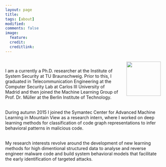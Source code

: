 ```yaml
---
layout: page
title: 
tags: [about]
modified:
comments: false
image:
  feature: 
  credit: 
  creditlink: 
---
```

<img class="project-img" src="../images/hg.png" style="width:110px;height:110;float:right;margin:10px 5px 20px 20px;">
<br>

I am a currently a Ph.D. researcher at the Institute of System Security at TU
Braunschweig. Prior to this, I graduated in Telecommunication Engineering at
the Computer Security Lab at Carlos III University of Madrid and then joined
the Machine Learning Group of Prof. Dr. Müller at the Berlin Institute of
Technology.<br><br> 

During autumn 2015 I joined the Symantec Center
for Advanced Machine Learning in Mountain View as a research intern, where I
worked on deep learning methods for classification of code graph representations
to infer behavioral patterns in malicious code.<br><br>

My research interests revolve around the development of new learning methods
for high dimentional structured data to analyse and reverse engineer malware
code and build system behavioral models that facilitate
the early identification of targeted attacks.

<br>
